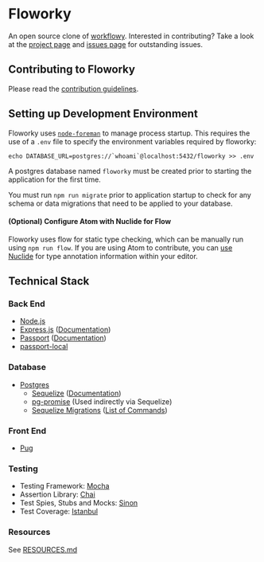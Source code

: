 # Floworky

An open source clone of [workflowy](https://workflowy.com/).  Interested in contributing?  Take a look at the [project page](https://github.com/GuildCrafts/floworky/projects/2) and [issues page](https://github.com/GuildCrafts/floworky/issues) for outstanding issues.

## Contributing to Floworky

Please read the [contribution guidelines](CONTRIBUTING.md).

## Setting up Development Environment

Floworky uses [`node-foreman`](https://github.com/strongloop/node-foreman) to manage process startup. This requires the use of a `.env` file to specify the environment variables required by floworky:
```
echo DATABASE_URL=postgres://`whoami`@localhost:5432/floworky >> .env
```
A postgres database named `floworky` must be created prior to starting the application for the first time.

You must run ```npm run migrate``` prior to application startup to check for any schema or data migrations that need to be applied to your database.

#### (Optional) Configure Atom with Nuclide for Flow
Floworky uses flow for static type checking, which can be manually run using `npm run flow`.  If you are using Atom to contribute, you can [use Nuclide](https://nuclide.io/docs/editor/setup/#quick-install) for type annotation information within your editor.

## Technical Stack

### Back End
* [Node.js](https://nodejs.org/en/)
* [Express.js](https://expressjs.com/) ([Documentation](https://expressjs.com/en/4x/api.html))
* [Passport](http://passportjs.org/) ([Documentation](http://passportjs.org/docs))
* [passport-local](https://github.com/jaredhanson/passport-local)

### Database
* [Postgres](https://www.postgresql.org/)
  * [Sequelize](https://github.com/sequelize/sequelize) ([Documentation](http://docs.sequelizejs.com/en/latest/))
  * [pg-promise](https://github.com/vitaly-t/pg-promise) (Used indirectly via Sequelize)
  * [Sequelize Migrations](http://docs.sequelizejs.com/en/latest/docs/migrations/) ([List of Commands](https://www.npmjs.com/package/sequelize-cli))

### Front End
* [Pug](https://github.com/pugjs/pug)

### Testing
* Testing Framework: [Mocha](http://mochajs.org/)
* Assertion Library: [Chai](http://chaijs.com/)
* Test Spies, Stubs and Mocks: [Sinon](http://sinonjs.org/)
* Test Coverage: [Istanbul](https://github.com/gotwarlost/istanbul)

### Resources
See [RESOURCES.md](RESOURCES.md)
